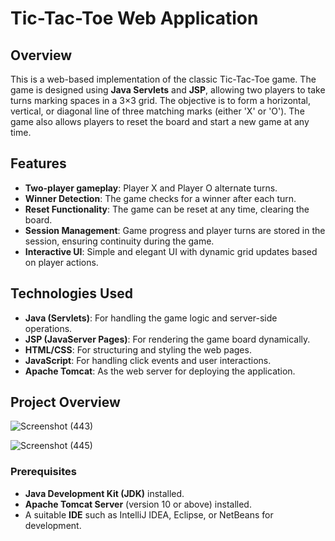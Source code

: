 # Tic-Tac-Toe Web Application

## Overview

This is a web-based implementation of the classic Tic-Tac-Toe game. The game is designed using **Java Servlets** and **JSP**, allowing two players to take turns marking spaces in a 3×3 grid. The objective is to form a horizontal, vertical, or diagonal line of three matching marks (either 'X' or 'O'). The game also allows players to reset the board and start a new game at any time.

## Features

- **Two-player gameplay**: Player X and Player O alternate turns.
- **Winner Detection**: The game checks for a winner after each turn.
- **Reset Functionality**: The game can be reset at any time, clearing the board.
- **Session Management**: Game progress and player turns are stored in the session, ensuring continuity during the game.
- **Interactive UI**: Simple and elegant UI with dynamic grid updates based on player actions.

## Technologies Used

- **Java (Servlets)**: For handling the game logic and server-side operations.
- **JSP (JavaServer Pages)**: For rendering the game board dynamically.
- **HTML/CSS**: For structuring and styling the web pages.
- **JavaScript**: For handling click events and user interactions.
- **Apache Tomcat**: As the web server for deploying the application.

## Project Overview
![Screenshot (443)](https://github.com/user-attachments/assets/4042221a-03d0-49cf-9788-22121d151e05)

![Screenshot (445)](https://github.com/user-attachments/assets/a77dad21-8d87-4b11-a216-2a7d2908ab8e)

### Prerequisites

- **Java Development Kit (JDK)** installed.
- **Apache Tomcat Server** (version 10 or above) installed.
- A suitable **IDE** such as IntelliJ IDEA, Eclipse, or NetBeans for development.

